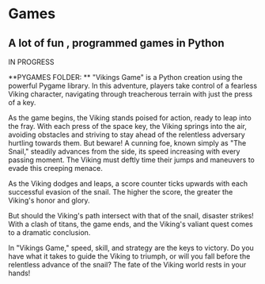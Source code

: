 # Games
A lot of fun , programmed games in Python 
---
IN PROGRESS

**PYGAMES FOLDER: **
"Vikings Game" is a Python creation using the powerful Pygame library. In this adventure, players take control of a fearless Viking character, navigating through treacherous terrain with just the press of a key.

As the game begins, the Viking stands poised for action, ready to leap into the fray. With each press of the space key, the Viking springs into the air, avoiding obstacles and striving to stay ahead of the relentless adversary hurtling towards them.
But beware! A cunning foe, known simply as "The Snail," steadily advances from the side, its speed increasing with every passing moment. The Viking must deftly time their jumps and maneuvers to evade this creeping menace.

As the Viking dodges and leaps, a score counter ticks upwards with each successful evasion of the snail. The higher the score, the greater the Viking's honor and glory.

But should the Viking's path intersect with that of the snail, disaster strikes! With a clash of titans, the game ends, and the Viking's valiant quest comes to a dramatic conclusion.

In "Vikings Game," speed, skill, and strategy are the keys to victory. Do you have what it takes to guide the Viking to triumph, or will you fall before the relentless advance of the snail? The fate of the Viking world rests in your hands!


